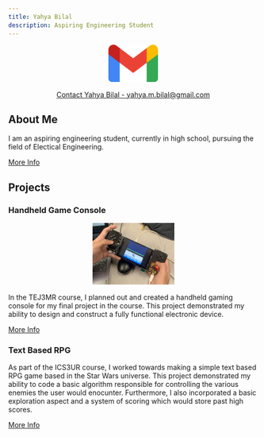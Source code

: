 ```yaml
---
title: Yahya Bilal
description: Aspiring Engineering Student
---
```


<p align="center">
    <img src="./Assets/gmail.png" width="100" height="75">
</p>
<p align="center">
    <a href="https://mail.google.com/mail/u/0/?fs=1&to=yahya.m.bilal@gmail.com&tf=cm">Contact Yahya Bilal - yahya.m.bilal@gmail.com</a>
</p>

## About Me

I am an aspiring engineering student, currently in high school, pursuing the field of Electical Engineering.

[More Info](./aboutMe.html)

## Projects
### Handheld Game Console

<p align="center">
    <img src="./Assets/playing.jpg" width="165" height="124">
</p>

In the TEJ3MR course, I planned out and created a handheld gaming console for my final project in the course. This project demonstrated my ability to design and construct a fully functional electronic device.

[More Info](./handheld.html)

### Text Based RPG
As part of the ICS3UR course, I worked towards making a simple text based RPG game based in the Star Wars universe. This project demonstrated my ability to code a basic algorithm responsible for controlling the various enemies the user would enocunter. Furthermore, I also incorporated a basic exploration aspect and a system of scoring which would store past high scores.

[More Info](./textGame.html)
